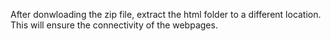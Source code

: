 After donwloading the zip file, extract the html folder to a different location.<br>
This will ensure the connectivity of the webpages.
